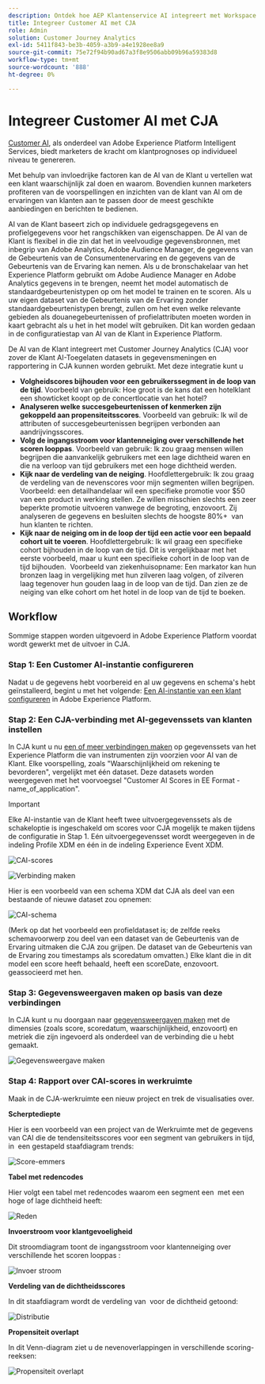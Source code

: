 ```yaml
---
description: Ontdek hoe AEP Klantenservice AI integreert met Workspace in CJA.
title: Integreer Customer AI met CJA
role: Admin
solution: Customer Journey Analytics
exl-id: 5411f843-be3b-4059-a3b9-a4e1928ee8a9
source-git-commit: 75e72f94b90ad67a3f8e9506abb09b96a59383d8
workflow-type: tm+mt
source-wordcount: '888'
ht-degree: 0%

---
```


# Integreer Customer AI met CJA

[Customer AI](https://experienceleague.adobe.com/docs/experience-platform/intelligent-services/customer-ai/overview.html?lang=en), als onderdeel van Adobe Experience Platform Intelligent Services, biedt marketers de kracht om klantprognoses op individueel niveau te genereren.

Met behulp van invloedrijke factoren kan de AI van de Klant u vertellen wat een klant waarschijnlijk zal doen en waarom. Bovendien kunnen marketers profiteren van de voorspellingen en inzichten van de klant van AI om de ervaringen van klanten aan te passen door de meest geschikte aanbiedingen en berichten te bedienen.

AI van de Klant baseert zich op individuele gedragsgegevens en profielgegevens voor het rangschikken van eigenschappen. De AI van de Klant is flexibel in die zin dat het in veelvoudige gegevensbronnen, met inbegrip van Adobe Analytics, Adobe Audience Manager, de gegevens van de Gebeurtenis van de Consumentenervaring en de gegevens van de Gebeurtenis van de Ervaring kan nemen. Als u de bronschakelaar van het Experience Platform gebruikt om Adobe Audience Manager en Adobe Analytics gegevens in te brengen, neemt het model automatisch de standaardgebeurtenistypen op om het model te trainen en te scoren. Als u uw eigen dataset van de Gebeurtenis van de Ervaring zonder standaardgebeurtenistypen brengt, zullen om het even welke relevante gebieden als douanegebeurtenissen of profielattributen moeten worden in kaart gebracht als u het in het model wilt gebruiken. Dit kan worden gedaan in de configuratiestap van AI van de Klant in Experience Platform. &#x200B;

De AI van de Klant integreert met Customer Journey Analytics (CJA) voor zover de Klant AI-Toegelaten datasets in gegevensmeningen en rapportering in CJA kunnen worden gebruikt. Met deze integratie kunt u

* **Volgheidscores bijhouden voor een gebruikerssegment in de loop van de tijd**. Voorbeeld van gebruik: Hoe groot is de kans dat een hotelklant een showticket koopt op de concertlocatie van het hotel?
* **Analyseren welke succesgebeurtenissen of kenmerken zijn gekoppeld aan propensiteitsscores**. &#x200B;Voorbeeld van gebruik: Ik wil de attributen of succesgebeurtenissen begrijpen verbonden aan aandrijvingsscores.
* **Volg de ingangsstroom voor klantenneiging over verschillende het scoren looppas**. Voorbeeld van gebruik: Ik zou graag mensen willen begrijpen die aanvankelijk gebruikers met een lage dichtheid waren en die na verloop van tijd gebruikers met een hoge dichtheid werden. &#x200B;
* **Kijk naar de verdeling van de neiging**. Hoofdlettergebruik: Ik zou graag de verdeling van de nevenscores voor mijn segmenten willen begrijpen. &#x200B;Voorbeeld: een detailhandelaar wil een specifieke promotie voor $50 van een product in werking stellen. Ze willen misschien slechts een zeer beperkte promotie uitvoeren vanwege de begroting, enzovoort. Zij analyseren de gegevens en besluiten slechts de hoogste 80%+ &#x200B; van hun klanten te richten.
* **Kijk naar de neiging om in de loop der tijd een actie voor een bepaald cohort uit te voeren**. Hoofdlettergebruik: Ik wil graag een specifieke cohort bijhouden in de loop van de tijd. Dit is vergelijkbaar met het eerste voorbeeld, maar u kunt een specifieke cohort in de loop van de tijd bijhouden. &#x200B; Voorbeeld van ziekenhuisopname: Een markator kan hun bronzen laag in vergelijking met hun zilveren laag volgen, of zilveren laag tegenover hun gouden laag in de loop van de tijd. Dan zien ze de neiging van elke cohort om het hotel in de loop van de tijd te boeken. &#x200B;

## Workflow

Sommige stappen worden uitgevoerd in Adobe Experience Platform voordat wordt gewerkt met de uitvoer in CJA.

### Stap 1: Een Customer AI-instantie configureren

Nadat u de gegevens hebt voorbereid en al uw gegevens en schema&#39;s hebt geïnstalleerd, begint u met het volgende: [Een AI-instantie van een klant configureren](https://experienceleague.adobe.com/docs/experience-platform/intelligent-services/customer-ai/user-guide/configure.html?lang=en) in Adobe Experience Platform.

### Stap 2: Een CJA-verbinding met AI-gegevenssets van klanten instellen

In CJA kunt u nu [een of meer verbindingen maken](/help/connections/create-connection.md) op gegevenssets van het Experience Platform die van instrumenten zijn voorzien voor AI van de Klant. Elke voorspelling, zoals &quot;Waarschijnlijkheid om rekening te bevorderen&quot;, vergelijkt met één dataset. Deze datasets worden weergegeven met het voorvoegsel &quot;Customer AI Scores in EE Format - name_of_application&quot;.

>[!IMPORTANT]
>
>Elke AI-instantie van de Klant heeft twee uitvoergegevenssets als de schakeloptie is ingeschakeld om scores voor CJA mogelijk te maken tijdens de configuratie in Stap 1. Eén uitvoergegevensset wordt weergegeven in de indeling Profile XDM en één in de indeling Experience Event XDM.

![CAI-scores](assets/cai-scores.png)

![Verbinding maken](assets/create-conn.png)

Hier is een voorbeeld van een schema XDM dat CJA als deel van een bestaande of nieuwe dataset zou opnemen:

![CAI-schema](assets/cai-schema.png)

(Merk op dat het voorbeeld een profieldataset is; de zelfde reeks schemavoorwerp zou deel van een dataset van de Gebeurtenis van de Ervaring uitmaken die CJA zou grijpen. De dataset van de Gebeurtenis van de Ervaring zou timestamps als scoredatum omvatten.) Elke klant die in dit model een score heeft behaald, heeft een scoreDate, enzovoort. geassocieerd met hen.

### Stap 3: Gegevensweergaven maken op basis van deze verbindingen

In CJA kunt u nu doorgaan naar [gegevensweergaven maken](/help/data-views/create-dataview.md) met de dimensies (zoals score, scoredatum, waarschijnlijkheid, enzovoort) en metriek die zijn ingevoerd als onderdeel van de verbinding die u hebt gemaakt.

![Gegevensweergave maken](assets/create-dataview.png)

### Stap 4: Rapport over CAI-scores in werkruimte

Maak in de CJA-werkruimte een nieuw project en trek de visualisaties over.

**Scherptediepte**

Hier is een voorbeeld van een project van de Werkruimte met de gegevens van CAI die de tendensiteitsscores voor een segment van gebruikers in tijd, in &#x200B; een gestapeld staafdiagram trends:

![Score-emmers](assets/workspace-scores.png)

**Tabel met redencodes**

Hier volgt een tabel met redencodes waarom een segment een &#x200B; met een hoge of lage dichtheid heeft:

![Reden](assets/reason-codes.png)

**Invoerstroom voor klantgevoeligheid**

Dit stroomdiagram toont de ingangsstroom voor klantenneiging over verschillende het scoren looppas &#x200B;:

![Invoer stroom](assets/flow.png)

**Verdeling van de dichtheidsscores**

In dit staafdiagram wordt de verdeling van &#x200B; voor de dichtheid getoond:

![Distributie](assets/distribution.png)

**Propensiteit overlapt**

In dit Venn-diagram ziet u de nevenoverlappingen in verschillende scoring-reeksen:

![Propensiteit overlapt](assets/venn.png)
